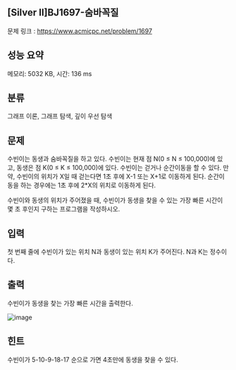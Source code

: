 ## [Silver Ⅱ]BJ1697-숨바꼭질
문제 링크 : https://www.acmicpc.net/problem/1697

## 성능 요약
메모리: 5032 KB, 시간: 136 ms

## 분류
그래프 이론, 그래프 탐색, 깊이 우선 탐색

## 문제
수빈이는 동생과 숨바꼭질을 하고 있다. 수빈이는 현재 점 N(0 ≤ N ≤ 100,000)에 있고, 동생은 점 K(0 ≤ K ≤ 100,000)에 있다. 수빈이는 걷거나 순간이동을 할 수 있다. 만약, 수빈이의 위치가 X일 때 걷는다면 1초 후에 X-1 또는 X+1로 이동하게 된다. 순간이동을 하는 경우에는 1초 후에 2*X의 위치로 이동하게 된다.

수빈이와 동생의 위치가 주어졌을 때, 수빈이가 동생을 찾을 수 있는 가장 빠른 시간이 몇 초 후인지 구하는 프로그램을 작성하시오.

## 입력
첫 번째 줄에 수빈이가 있는 위치 N과 동생이 있는 위치 K가 주어진다. N과 K는 정수이다.

## 출력
수빈이가 동생을 찾는 가장 빠른 시간을 출력한다.

![image](https://github.com/mooomiin/Moo_Mas/assets/28658500/f7936a4f-18b0-47f0-abd8-020ee37b41ab)

## 힌트
수빈이가 5-10-9-18-17 순으로 가면 4초만에 동생을 찾을 수 있다.
